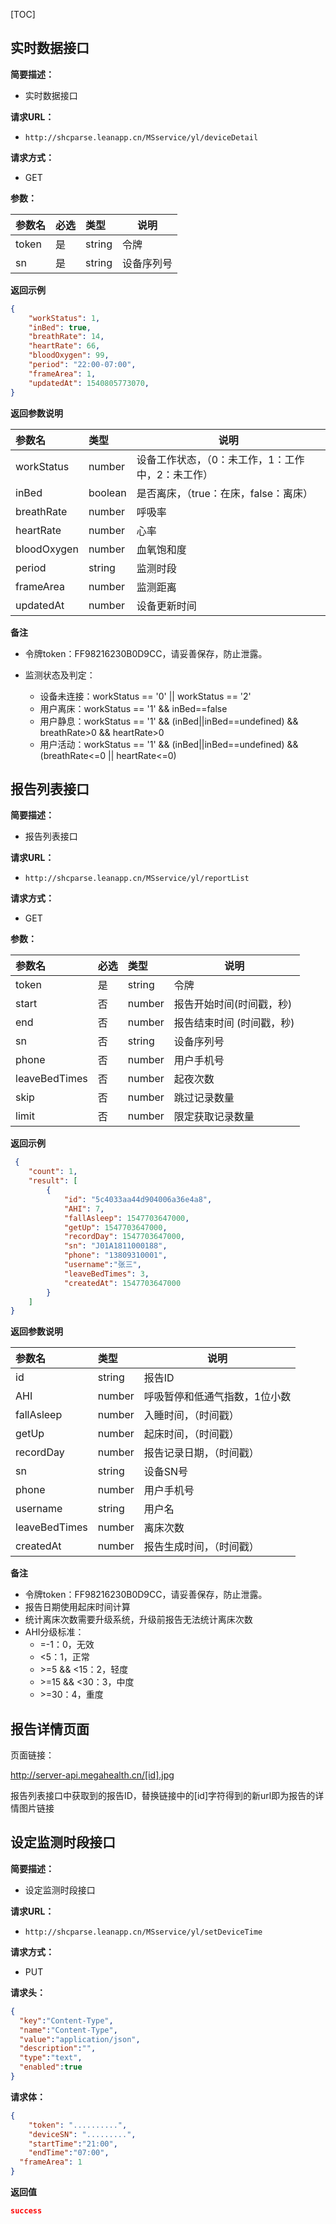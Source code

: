 [TOC]
## 实时数据接口
**简要描述：** 

- 实时数据接口

**请求URL：** 
- ` http://shcparse.leanapp.cn/MSservice/yl/deviceDetail `


**请求方式：**
- GET

**参数：** 

| 参数名 | 必选 | 类型   | 说明       |
| :----- | :--- | :----- | ---------- |
| token  | 是   | string | 令牌       |
| sn     | 是   | string | 设备序列号 |

 **返回示例**

``` json
{
    "workStatus": 1,
    "inBed": true,
    "breathRate": 14,
    "heartRate": 66,
    "bloodOxygen": 99,
  	"period": "22:00-07:00",
  	"frameArea": 1,
    "updatedAt": 1540805773070,
}

```

 **返回参数说明** 

| 参数名      | 类型    | 说明                                              |
| :---------- | :------ | ------------------------------------------------- |
| workStatus  | number  | 设备工作状态，（0：未工作，1：工作中，2：未工作） |
| inBed       | boolean | 是否离床，（true：在床，false：离床）             |
| breathRate  | number  | 呼吸率                                            |
| heartRate   | number  | 心率                                              |
| bloodOxygen | number  | 血氧饱和度                                        |
| period      | string  | 监测时段                                          |
| frameArea   | number  | 监测距离                                          |
| updatedAt   | number  | 设备更新时间                                      |

 **备注** 

- 令牌token：FF98216230B0D9CC，请妥善保存，防止泄露。

- 监测状态及判定：

  - 设备未连接：workStatus == '0' || workStatus == '2'
  - 用户离床：workStatus == '1'  &&  inBed==false 
  - 用户静息：workStatus == '1'  &&  (inBed||inBed==undefined) && breathRate>0 && heartRate>0
  - 用户活动：workStatus == '1' && (inBed||inBed==undefined) && (breathRate<=0 || heartRate<=0)  


## 报告列表接口

**简要描述：** 

- 报告列表接口

**请求URL：** 

- ` http://shcparse.leanapp.cn/MSservice/yl/reportList `


**请求方式：**
- GET

**参数：** 

| 参数名        | 必选 | 类型   | 说明                      |
| :------------ | :--- | :----- | ------------------------- |
| token         | 是   | string | 令牌                      |
| start         | 否   | number | 报告开始时间(时间戳，秒)  |
| end           | 否   | number | 报告结束时间 (时间戳，秒) |
| sn            | 否   | string | 设备序列号                |
| phone         | 否   | number | 用户手机号                |
| leaveBedTimes | 否   | number | 起夜次数                  |
| skip          | 否   | number | 跳过记录数量              |
| limit         | 否   | number | 限定获取记录数量          |



 **返回示例**

``` json
 {
    "count": 1,
    "result": [
        {
            "id": "5c4033aa44d904006a36e4a8",
            "AHI": 7,
            "fallAsleep": 1547703647000,
            "getUp": 1547703647000,
            "recordDay": 1547703647000,
            "sn": "J01A1811000188",
            "phone": "13809310001",
            "username":"张三",
            "leaveBedTimes": 3,
            "createdAt": 1547703647000
        }
    ]
}

```

 **返回参数说明** 

| 参数名        | 类型   | 说明                          |
| :------------ | :----- | ----------------------------- |
| id            | string | 报告ID                        |
| AHI           | number | 呼吸暂停和低通气指数，1位小数 |
| fallAsleep    | number | 入睡时间，（时间戳）          |
| getUp         | number | 起床时间，（时间戳）          |
| recordDay     | number | 报告记录日期，（时间戳）      |
| sn            | string | 设备SN号                      |
| phone         | number | 用户手机号                    |
| username      | string | 用户名                        |
| leaveBedTimes | number | 离床次数                      |
| createdAt     | number | 报告生成时间，（时间戳）      |

 **备注** 

- 令牌token：FF98216230B0D9CC，请妥善保存，防止泄露。
- 报告日期使用起床时间计算
- 统计离床次数需要升级系统，升级前报告无法统计离床次数
- AHI分级标准：
  - =-1：0，无效
  - <5：1，正常
  - \>=5 && <15：2，轻度
  - \>=15 && <30：3，中度
  - \>=30：4，重度

## 报告详情页面

页面链接：

http://server-api.megahealth.cn/[id].jpg

报告列表接口中获取到的报告ID，替换链接中的[id]字符得到的新url即为报告的详情图片链接 

## 设定监测时段接口

**简要描述：** 

- 设定监测时段接口

**请求URL：** 

- ` http://shcparse.leanapp.cn/MSservice/yl/setDeviceTime `

**请求方式：**

- PUT

**请求头：**

```json
{
  "key":"Content-Type",
  "name":"Content-Type",
  "value":"application/json",
  "description":"",
  "type":"text",
  "enabled":true
}
```

**请求体：**

```json
{
	"token": "..........",
	"deviceSN": ".........",
	"startTime":"21:00",
	"endTime":"07:00",
  "frameArea": 1
}
```

**返回值**

```json
success
```